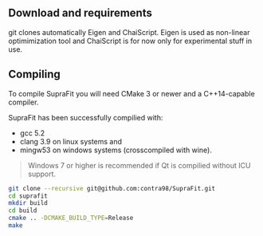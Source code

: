 ## Download and requirements
git clones automatically Eigen and ChaiScript. Eigen is used as non-linear optimimization tool and ChaiScript is for now only for experimental stuff in use.

## Compiling
To compile SupraFit you will need CMake 3 or newer and a C++14-capable compiler.

SupraFit has been successfully compilied with: 
- gcc 5.2
- clang 3.9 
on linux systems and 
- mingw53 on windows systems (crosscompiled with wine). 

> Windows 7 or higher is recommended if Qt is compilied without ICU support.

```sh
git clone --recursive git@github.com:contra98/SupraFit.git
cd suprafit
mkdir build
cd build
cmake .. -DCMAKE_BUILD_TYPE=Release
make
```
